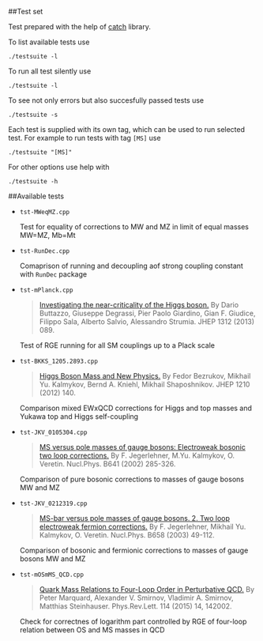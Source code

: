 ##Test set

Test prepared with the help of
[catch](https://github.com/philsquared/Catch) library. 

To list available tests use 
```
./testsuite -l
```
To run all test silently use 
```
./testsuite -l
```
To see not only errors but also succesfully passed tests use
```
./testsuite -s
```
Each test is supplied with its own tag, which can be used to run
selected test. For example to run tests with tag `[MS]` use
```
./testsuite "[MS]"
```
For other options use help with
```
./testsuite -h
```

##Available tests

* `tst-MWeqMZ.cpp`

    Test for equality of corrections to MW and MZ in limit of equal masses MW=MZ, Mb=Mt

* `tst-RunDec.cpp`

    Comaprison of running and decoupling aof strong coupling constant
    with `RunDec` package

* `tst-mPlanck.cpp`
   >   [Investigating the near-criticality of the Higgs boson.](https://inspirehep.net/record/1242456) 
   >   By Dario Buttazzo, Giuseppe Degrassi, Pier Paolo Giardino, Gian F. Giudice, Filippo Sala, Alberto Salvio, Alessandro Strumia.
   >   JHEP 1312 (2013) 089.
    
    Test of RGE running for all SM couplings up to a Plack scale 

* `tst-BKKS_1205.2893.cpp`
   
   >   [Higgs Boson Mass and New Physics.](https://inspirehep.net/record/1114503)
   >   By Fedor Bezrukov, Mikhail Yu. Kalmykov, Bernd A. Kniehl, Mikhail Shaposhnikov.
   >   JHEP 1210 (2012) 140.
    
    Comparison mixed EWxQCD corrections for Higgs and top masses and Yukawa top and Higgs self-coupling


* `tst-JKV_0105304.cpp`
    
   >   [MS versus pole masses of gauge bosons: Electroweak bosonic two loop corrections.](https://inspirehep.net/record/557405)
   >   By F. Jegerlehner, M.Yu. Kalmykov, O. Veretin.
   >   Nucl.Phys. B641 (2002) 285-326.
   
    Comparison of pure bosonic corrections to masses of gauge bosons
    MW and MZ

* `tst-JKV_0212319.cpp`
   >   [MS-bar versus pole masses of gauge bosons. 2. Two loop electroweak fermion corrections.](https://inspirehep.net/record/605355)
   >   By F. Jegerlehner, Mikhail Yu. Kalmykov, O. Veretin.
   >   Nucl.Phys. B658 (2003) 49-112.

    Comparison of bosonic and fermionic corrections to masses of gauge bosons
    MW and MZ

* `tst-mOSmMS_QCD.cpp`
   >   [Quark Mass Relations to Four-Loop Order in Perturbative QCD.](https://inspirehep.net/record/1342942)
   >   By Peter Marquard, Alexander V. Smirnov, Vladimir A. Smirnov, Matthias Steinhauser.
   >   Phys.Rev.Lett. 114 (2015) 14, 142002.

    Check for correctnes of logarithm part controlled by RGE of four-loop relation
    between OS and MS masses in QCD
